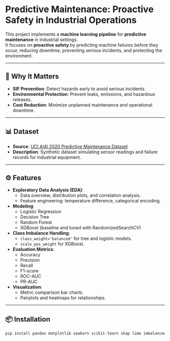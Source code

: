 # Predictive Maintenance: Proactive Safety in Industrial Operations

This project implements a **machine learning pipeline** for **predictive maintenance** in industrial settings.  
It focuses on **proactive safety** by predicting machine failures before they occur, reducing downtime, preventing serious incidents, and protecting the environment.

---

## 📌 Why It Matters
- **SIF Prevention**: Detect hazards early to avoid serious incidents.
- **Environmental Protection**: Prevent leaks, emissions, and hazardous releases.
- **Cost Reduction**: Minimize unplanned maintenance and operational downtime.

---

## 📊 Dataset
- **Source**: [UCI AI4I 2020 Predictive Maintenance Dataset](https://archive.ics.uci.edu/ml/machine-learning-databases/00601/ai4i2020.csv)
- **Description**: Synthetic dataset simulating sensor readings and failure records for industrial equipment.

---

## ⚙️ Features
- **Exploratory Data Analysis (EDA)**:
  - Data overview, distribution plots, and correlation analysis.
  - Feature engineering: temperature difference, categorical encoding.
- **Modeling**:
  - Logistic Regression
  - Decision Tree
  - Random Forest
  - XGBoost (baseline and tuned with RandomizedSearchCV)
- **Class Imbalance Handling**:
  - `class_weight='balanced'` for tree and logistic models.
  - `scale_pos_weight` for XGBoost.
- **Evaluation Metrics**:
  - Accuracy
  - Precision
  - Recall
  - F1-score
  - ROC-AUC
  - PR-AUC
- **Visualization**:
  - Metric comparison bar charts.
  - Pairplots and heatmaps for relationships.

---

## 📦 Installation

```bash
pip install pandas matplotlib seaborn scikit-learn shap lime imbalanced-learn xgboost

